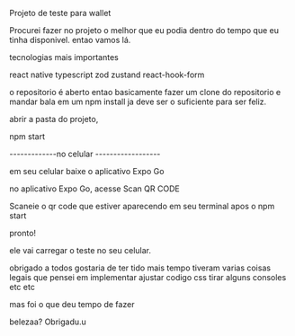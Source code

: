 Projeto de teste para wallet

Procurei fazer no projeto o melhor que eu podia dentro do tempo que eu tinha disponivel. entao vamos lá.

tecnologias mais importantes

react native
typescript
zod
zustand
react-hook-form

o repositorio é aberto entao basicamente fazer um clone do repositorio e mandar bala em um npm install ja deve ser o suficiente para ser feliz.

abrir a pasta do projeto,

npm start

-------------no celular ------------------

em seu celular baixe o aplicativo Expo Go

no aplicativo Expo Go, acesse Scan QR CODE

Scaneie o qr code que estiver aparecendo em seu terminal apos o npm start

pronto!

ele vai carregar o teste no seu celular.

obrigado a todos gostaria de ter tido mais tempo tiveram varias coisas legais que pensei em implementar ajustar codigo css
tirar alguns consoles etc etc

mas foi o que deu tempo de fazer

belezaa? Obrigadu.u
